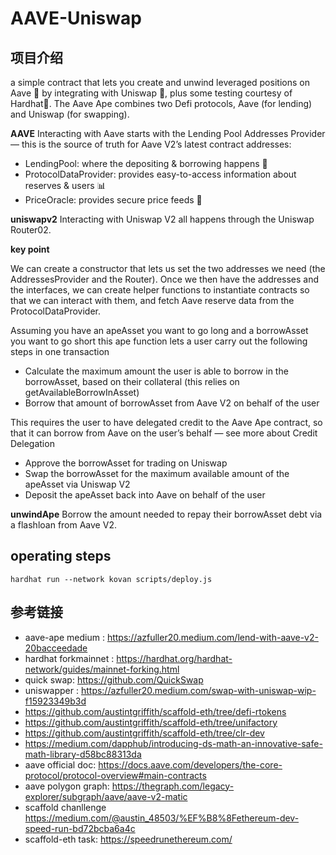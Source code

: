# AAVE-Uniswap

## 项目介绍

a simple contract that lets you create and unwind leveraged positions on Aave 👻 by integrating with Uniswap 🦄, plus some testing courtesy of Hardhat👷.
The Aave Ape combines two Defi protocols, Aave (for lending) and Uniswap (for swapping).

**AAVE**
Interacting with Aave starts with the Lending Pool Addresses Provider — this is the source of truth for Aave V2’s latest contract addresses:
- LendingPool: where the depositing & borrowing happens 🏦
- ProtocolDataProvider: provides easy-to-access information about reserves & users 📊
- PriceOracle: provides secure price feeds 💱

**uniswapv2**
Interacting with Uniswap V2 all happens through the Uniswap Router02.


**key point**

We can create a constructor that lets us set the two addresses we need (the AddressesProvider and the Router). Once we then have the addresses and the interfaces, we can create helper functions to instantiate contracts so that we can interact with them, and fetch Aave reserve data from the ProtocolDataProvider.  

Assuming  you have an apeAsset you want to go long and a borrowAsset you want to go short
this ape function lets a user carry out the following steps in one transaction
- Calculate the maximum amount the user is able to borrow in the borrowAsset, based on their collateral (this relies on getAvailableBorrowInAsset)
- Borrow that amount of borrowAsset from Aave V2 on behalf of the user

This requires the user to have delegated credit to the Aave Ape contract, so that it can borrow from Aave on the user’s behalf — see more about Credit Delegation

- Approve the borrowAsset for trading on Uniswap
- Swap the borrowAsset for the maximum available amount of the apeAsset via Uniswap V2
- Deposit the apeAsset back into Aave on behalf of the user


**unwindApe**
Borrow the amount needed to repay their borrowAsset debt via a flashloan from Aave V2.  
## operating steps

```shell
hardhat run --network kovan scripts/deploy.js
```




## 参考链接
- aave-ape medium : https://azfuller20.medium.com/lend-with-aave-v2-20bacceedade
- hardhat forkmainnet : https://hardhat.org/hardhat-network/guides/mainnet-forking.html
- quick swap: https://github.com/QuickSwap
- uniswapper : https://azfuller20.medium.com/swap-with-uniswap-wip-f15923349b3d
- https://github.com/austintgriffith/scaffold-eth/tree/defi-rtokens  
- https://github.com/austintgriffith/scaffold-eth/tree/unifactory  
- https://github.com/austintgriffith/scaffold-eth/tree/clr-dev  
- https://medium.com/dapphub/introducing-ds-math-an-innovative-safe-math-library-d58bc88313da 
- aave official doc: https://docs.aave.com/developers/the-core-protocol/protocol-overview#main-contracts 
- aave polygon graph: https://thegraph.com/legacy-explorer/subgraph/aave/aave-v2-matic  
- scaffold chanllenge https://medium.com/@austin_48503/%EF%B8%8Fethereum-dev-speed-run-bd72bcba6a4c
- scaffold-eth task: https://speedrunethereum.com/ 